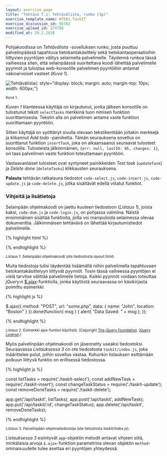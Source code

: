 ```yaml
---
layout: exercise_page
title: "Tehtävä 7.1: Tehtävälista, runko (3p)"
exercise_template_name: W7E01.TaskIT
exercise_discussion_id: 95782
exercise_upload_id: 374786
modified_at: 20.2.2018
---
```


Pohjakoodissa on *Tehtävälista* -sovelluksen runko, josta puuttuu palvelinpäässä
tapahtuva tietokantakäsittely sekä tietokantaoperaatioihin liittyvien pyyntöjen
välitys selaimelta palvelimelle. Täydennä runkoa tässä vaiheessa siten, että
selainpäässä suoritettava koodi lähettää palvelimelle pyynnöt ja tulostaa
web-konsolille palvelimen pyyntöihin antamat vakioarvoiset vasteet (*Kuva 1*).


![Tehtävälista](../img/taskit_skeleton.png "Tehtävälista"){: style="display: block;  margin: auto; margin-top: 10px; width: 600px;"}

<small>Kuva 1.</small>

*Kuvan 1*  tilanteessa käyttäjä on kirjautunut, jonka jälkeen konsolille on
tulostunut teksti `selectTasks` merkkinä tuon nimisen funktion suorittamisesta.
Tekstin alla on palvelimen antama vaste funktion suorittamaan pyyntöön.

Sitten
käyttäjä on syöttänyt sivulla olevaan tekstikenttään joitakin merkkejä ja
klikannut *Add todo* -painiketta. Tämän seurauksena sovellus on suorittanut funktion
`insertTask`, joka on aikaansaanut seuraavat tulosteet konsolille. Tulosteista
jälkimmäinen, `{err: null, lastID: 95, changes: 1}`, on taas palvelimen vaste
funktion toteuttamaan pyyntöön.

Vastaavanlaiset tulosteet ovat syntyneet
painikkeiden *Test task* (`updateTask`) ja *Delete done* (`deleteTasks`)
klikkausten seurauksena.

**Palauta** tehtävän ratkaisuna tiedostot `code-select.js`, `code-insert.js`,
`code-update.js` ja `code-delete.js`, jotka sisältävät edellä viitatut funktiot.


### Vihjeitä ja lisätietoja

Selainpään ohjelmakoodi on jaettu kuuteen tiedostoon (*Listaus 1*), joista
kaksi, `code-dom.js` ja `code-login.js`, on pohjassa valmiina. Näistä ensimmäinen
sisältää funktioita, joilla voi manipuloida selaimessa olevaa dokumenttia.
Jälkimmäisen tehtävävä on lähettää kirjautumistiedot palvelimelle.

{% highlight html %}

<script src="./js/code-dom.js"></script>
<script src="./js/code-login.js"></script>

<script src="./js/code-select.js"></script>
<script src="./js/code-insert.js"></script>
<script src="./js/code-update.js"></script>
<script src="./js/code-delete.js"></script>

{% endhighlight %}

<small>Listaus 1. Selainpään ohjelmakoodi (ote tiedostosta *layout.html*)</small>

Muita tiedostoja tulisi täydentää lisäämällä niihin palvelimella
tapahtuvaan tietokantakäsittelyyn liittyvät pyynnöt. Tosin tässä vaiheessa
pyyntöjen ei vielä tarvitse välittää palvelimelle tietoja. Kaikki pyynnöt
voidaan toteuttaa *jQuery:n* [$.ajax][ajax]-funktiolla, jonka käytöstä
seuraavassa on käsikirjasta poimittu esimerkki:

[ajax]: http://api.jquery.com/jQuery.ajax/


{% highlight js %}

$.ajax({
  method: "POST",
  url: "some.php",
  data: { name: "John", location: "Boston" }
}).done(function( msg ) {
    alert( "Data Saved: " + msg );
});

{% endhighlight %}

<small>Listaus 2. Esimerkki ajax-funtion käytöstä. (Copyright [The jQuery Foundation][foundation]. [jQuery License][license].)</small>

[ajax]: http://api.jquery.com/jQuery.ajax/
[foundation]: https://jquery.org/team
[license]: https://jquery.org/license/

Myös palvelinpään ohjelmakoodi on jäsennetty useaksi tiedostoksi. Seuraavassa
*Listauksessa 3* on ote tiedostosta `taskit/index.js`, joka määrittelee polut,
joihin sovellus vastaa. Kuhunkin listauksen esittämään polkuun liittyvä funktio
on erillisessä tiedostossa.

{% highlight js %}

const listTasks = require('./taskit-select');
const addNewTask = require('./taskit-insert');
const changeTaskStatus = require('./taskit-update');
const removeDoneTasks = require('./taskit-delete');

app.get('/api/taskit', listTasks);
app.post('/api/taskit', addNewTask);
app.put('/api/taskit/:id', changeTaskStatus);
app.delete('/api/taskit', removeDoneTasks);

{% endhighlight %}

<small>Listaus 3. Palvelinpään ohjelmatiedostoja (ote tietostosta *taskit/index.js*).</small>

*Listauksessa 3* esiintyvät `app`-objektin metodit antavat vihjeen siitä,
minkälaisia arvoja `$.ajax`-funktion parametrina olevan objektin `method`-ominaisuudelle
tulee asettaa eri pyyntöjen yhteydessä.


<br/>
